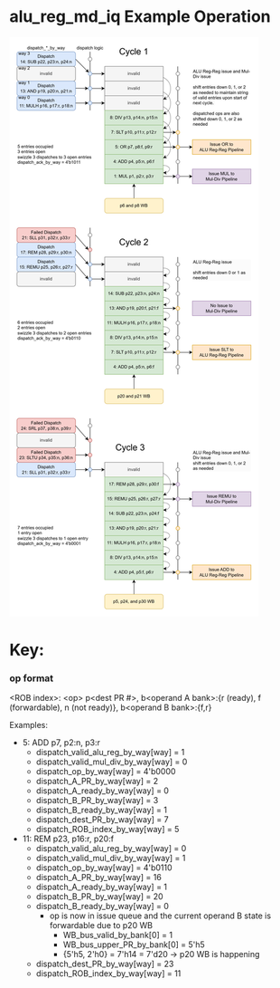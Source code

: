 # alu_reg_md_iq Example Operation

![alu_reg_md_iq Example Operation](alu_reg_md_iq_example.png)

# Key:

### op format
\<ROB index>: \<op> p\<dest PR #>, b\<operand A bank>:{r (ready), f (forwardable), n (not ready)}, b\<operand B bank>:{f,r}

Examples:
- 5: ADD p7, p2:n, p3:r
    - dispatch_valid_alu_reg_by_way[way] = 1
    - dispatch_valid_mul_div_by_way[way] = 0
    - dispatch_op_by_way[way] = 4'b0000
    - dispatch_A_PR_by_way[way] = 2
    - dispatch_A_ready_by_way[way] = 0
    - dispatch_B_PR_by_way[way] = 3
    - dispatch_B_ready_by_way[way] = 1
    - dispatch_dest_PR_by_way[way] = 7
    - dispatch_ROB_index_by_way[way] = 5
- 11: REM p23, p16:r, p20:f
    - dispatch_valid_alu_reg_by_way[way] = 0
    - dispatch_valid_mul_div_by_way[way] = 1
    - dispatch_op_by_way[way] = 4'b0110
    - dispatch_A_PR_by_way[way] = 16
    - dispatch_A_ready_by_way[way] = 1
    - dispatch_B_PR_by_way[way] = 20
    - dispatch_B_ready_by_way[way] = 0
        - op is now in issue queue and the current operand B state is forwardable due to p20 WB
            - WB_bus_valid_by_bank[0] = 1
            - WB_bus_upper_PR_by_bank[0] = 5'h5
            - {5'h5, 2'h0} = 7'h14 = 7'd20 -> p20 WB is happening
    - dispatch_dest_PR_by_way[way] = 23
    - dispatch_ROB_index_by_way[way] = 11
